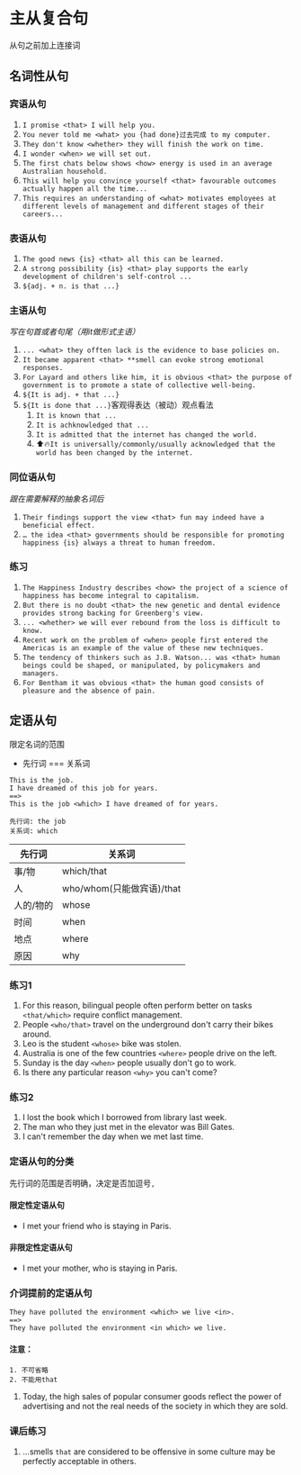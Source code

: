 # 主从复合句
从句之前加上连接词

##  名词性从句

### 宾语从句
1. `I promise <that> I will help you.`
2. `You never told me <what> you {had done}过去完成 to my computer.`
3. `They don't know <whether> they will finish the work on time.`
4. `I wonder <when> we will set out.`
5. `The first chats below shows <how> energy is used in an average Australian household.`
6. `This will help you convince yourself <that> favourable outcomes actually happen all the time...`
7. `This requires an understanding of <what> motivates employees at different levels of management and different stages of their careers...`

### 表语从句
1. `The good news {is} <that> all this can be learned.`
2. `A strong possibility {is} <that> play supports the early development of children's self-control ...`
3. `${adj. + n. is that ...}`

### 主语从句
_写在句首或者句尾（用it做形式主语）_
1. `... <what> they offten lack is the evidence to base policies on.`
2. `It became apparent <that> **smell can evoke strong emotional responses.`
3. `For Layard and others like him, it is obvious <that> the purpose of government is to promote a state of collective well-being.`
4. `${It is adj. + that ...}`
5. `${It is done that ...}`客观得表达（被动）观点看法
	1. `It is known that ...`
	2. `It is achknowledged that ...`
	3. `It is admitted that the internet has changed the world.`
	4. ⬆️🔥`It is universally/commonly/usually acknowledged that the world has been changed by the internet.`

### 同位语从句 
_跟在需要解释的抽象名词后_
1. `Their findings support the view <that> fun may indeed have a beneficial effect.`
2. `… the idea <that> governments should be responsible for promoting happiness {is} always a threat to human freedom.`

### 练习
1. `The Happiness Industry describes <how> the project of a science of happiness has become integral to capitalism.`
2. `But there is no doubt <that> the new genetic and dental evidence provides strong backing for Greenberg's view.`
3. `... <whether> we will ever rebound from the loss is difficult to know.`
4. `Recent work on the problem of <when> people first entered the Americas is an example of the value of these new techniques.`
5. `The tendency of thinkers such as J.B. Watson... was <that> human beings could be shaped, or manipulated, by policymakers and managers.`
6. `For Bentham it was obvious <that> the human good consists of pleasure and the absence of pain.`

## 定语从句
限定名词的范围
- 先行词 === 关系词
```
This is the job.
I have dreamed of this job for years.
==>
This is the job <which> I have dreamed of for years.

先行词: the job 
关系词: which
```

| 先行词   | 关系词                  |
| ----- | -------------------- |
| 事/物   | which/that           |
| 人     | who/whom(只能做宾语)/that |
| 人的/物的 | whose                |
| 时间    | when                 |
| 地点    | where                |
| 原因    | why                  |
### 练习1
1. For this reason, bilingual people often perform better on tasks `<that/which>` require conflict management.
2. People `<who/that>` travel on the underground don't carry their bikes around.
3. Leo is the student `<whose>` bike was stolen.
4. Australia is one of the few countries  `<where>` people drive on the left.
5. Sunday is the day `<when>` people usually don't go to work.
6. Is there any particular reason `<why>` you can't come?
### 练习2
1. I lost the book which I borrowed from library last week.
2. The man who they just met in the elevator was Bill Gates.
3. I can't remember the day when we met last time.

### 定语从句的分类
先行词的范围是否明确，决定是否加逗号`,`
#### 限定性定语从句
- I met your friend who is staying in Paris.
#### 非限定性定语从句
- I met your mother, who is staying in Paris.

### 介词提前的定语从句
```
They have polluted the environment <which> we live <in>.
==>
They have polluted the environment <in which> we live.
```
#### 注意：
	1. 不可省略
	2. 不能用that

1. Today, the high sales of popular consumer goods reflect the power of advertising and not the real needs of the society  in which they are sold.
### 课后练习
1.  ...smells `that` are considered to be offensive in some culture may be perfectly acceptable in others.